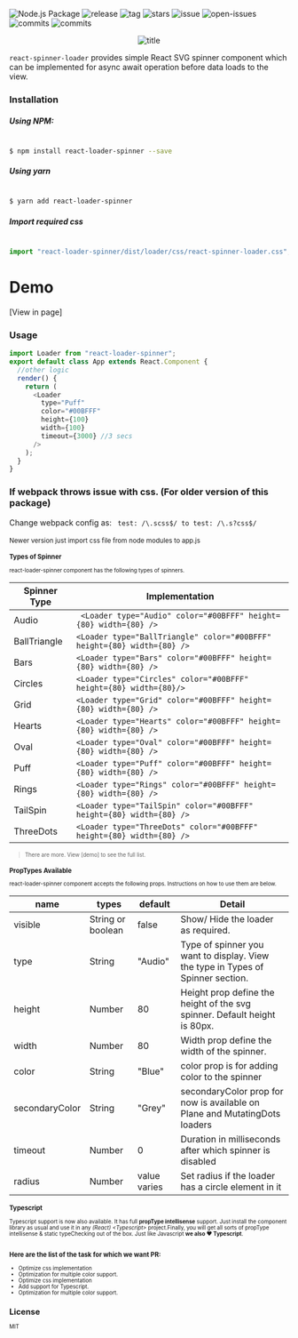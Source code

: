 ![Node.js Package](https://github.com/mhnpd/react-loader-spinner/workflows/Node.js%20Package/badge.svg?branch=master)
![release](https://badgen.net/github/release/mhnpd/react-loader-spinner)
![tag](https://badgen.net/github/tag/mhnpd/react-loader-spinner)
![stars](https://badgen.net/github/stars/mhnpd/react-loader-spinner)
![issue](https://badgen.net/github/issues/mhnpd/react-loader-spinner)
![open-issues](https://badgen.net/github/open-issues/mhnpd/react-loader-spinner)
![commits](https://badgen.net/github/commits/mhnpd/react-loader-spinner)
![commits](https://badgen.net/github/assets-dl/mhnpd/react-loader-spinner)

<div style="text-align:center;">
<p>
  <img src="/logo/logo.png" alt="title"/>
</p>
</div>

`react-spinner-loader` provides simple React SVG spinner component which can be implemented for async await operation before data loads to the view.

### Installation

##### Using NPM:

#

```sh
$ npm install react-loader-spinner --save
```

##### Using yarn

#

```sh
$ yarn add react-loader-spinner
```

##### Import required css

#

```js
import "react-loader-spinner/dist/loader/css/react-spinner-loader.css";
```

# Demo

[View in page]

### Usage

```js
import Loader from "react-loader-spinner";
export default class App extends React.Component {
  //other logic
  render() {
    return (
      <Loader
        type="Puff"
        color="#00BFFF"
        height={100}
        width={100}
        timeout={3000} //3 secs
      />
    );
  }
}
```

### If webpack throws issue with css. (For older version of this package)

Change webpack config as:
` test: /\.scss$/ to test: /\.s?css$/`
<br/><br/>
<small>Newer version just import css file from node modules to app.js<small>

### Types of Spinner

react-loader-spinner component has the following types of spinners.

| Spinner Type | Implementation                                                          |
| ------------ | ----------------------------------------------------------------------- |
| Audio        | ` <Loader type="Audio" color="#00BFFF" height={80} width={80} />`       |
| BallTriangle | `<Loader type="BallTriangle" color="#00BFFF" height={80} width={80} />` |
| Bars         | `<Loader type="Bars" color="#00BFFF" height={80} width={80} />`         |
| Circles      | `<Loader type="Circles" color="#00BFFF" height={80} width={80}/>`       |
| Grid         | `<Loader type="Grid" color="#00BFFF" height={80} width={80} />`         |
| Hearts       | `<Loader type="Hearts" color="#00BFFF" height={80} width={80} />`       |
| Oval         | `<Loader type="Oval" color="#00BFFF" height={80} width={80} />`         |
| Puff         | `<Loader type="Puff" color="#00BFFF" height={80} width={80} />`         |
| Rings        | `<Loader type="Rings" color="#00BFFF" height={80} width={80} />`        |
| TailSpin     | `<Loader type="TailSpin" color="#00BFFF" height={80} width={80} />`     |
| ThreeDots    | `<Loader type="ThreeDots" color="#00BFFF" height={80} width={80} />`    |

> There are more. View [demo] to see the full list.

### PropTypes Available

react-loader-spinner component accepts the following props. Instructions on how to use them are below.

| name           | types             | default      | Detail                                                                          |
| -------------- | ----------------- | ------------ | ------------------------------------------------------------------------------- |
| visible        | String or boolean | false        | Show/ Hide the loader as required.                                              |
| type           | String            | "Audio"      | Type of spinner you want to display. View the type in Types of Spinner section. |
| height         | Number            | 80           | Height prop define the height of the svg spinner. Default height is 80px.       |
| width          | Number            | 80           | Width prop define the width of the spinner.                                     |
| color          | String            | "Blue"       | color prop is for adding color to the spinner                                   |
| secondaryColor | String            | "Grey"       | secondaryColor prop for now is available on Plane and MutatingDots loaders      |
| timeout        | Number            | 0            | Duration in milliseconds after which spinner is disabled                        |
| radius         | Number            | value varies | Set radius if the loader has a circle element in it                             |

### Typescript

Typescript support is now also available. It has full **propType intellisense** support. Just install the component library as usual and use it in any _(React) \<Typescript\>_ project.Finally, you will get all sorts of propType intellisense & static typeChecking out of the box. Just like Javascript **we also ❤ Typescript**.

<p align="center">
  <img src="https://user-images.githubusercontent.com/61944859/89057235-1da6cf00-d37f-11ea-827e-17edbca46016.jpg" alt=""/>
</p>

### Here are the list of the task for which we want PR:

- Optimize css implementation
- Optimization for multiple color support.
- Optimize css implementation
- Add support for Typescript.
- Optimization for multiple color support.

## License

MIT
